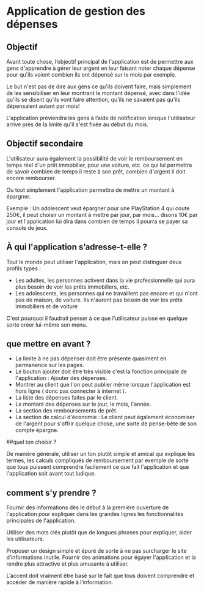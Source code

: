 # Application de gestion des dépenses
## Objectif

Avant toute chose, l’objectif principal de l'application est de permettre aux gens d'apprendre à gérer leur argent en leur faisant noter chaque dépense pour qu'ils voient combien ils ont dépensé sur le mois par exemple. 

Le but n'est pas de dire aux gens ce qu'ils doivent faire, mais simplement de les sensibiliser en leur montrant le montant dépensé, avec dans l'idée qu'ils se disent qu’ils vont faire attention, qu'ils ne savaient pas qu'ils dépensaient autant par mois! 

L'application préviendra les gens à l’aide de notification lorsque l'utilisateur arrive près de la limite qu'il s'est fixée au début du mois.

## Objectif secondaireL'utilisateur aura également la possibilité de voir le remboursement en temps réel d'un prêt immobilier, pour une voiture, etc. ce qui lui permettra de savoir combien de temps il reste à son prêt, combien d'argent il doit encore rembourser. Ou tout simplement l'application permettra de mettre un montant à épargner.Exemple : Un adolescent veut épargner pour une PlayStation 4 qui coute 250€, il peut choisir un montant à mettre par jour, par mois... disons 10€ par jour et l'application lui dira dans combien de temps il pourra se payer sa console de jeux.## À qui l'application s’adresse-t-elle ?Tout le monde peut utiliser l'application, mais on peut distinguer deux profils types : * Les adultes, les personnes activent dans la vie professionnelle qui aura plus besoin de voir les prêts immobiliers, etc.* Les adolescents, les personnes qui ne travaillent pas encore et qui n'ont pas de maison, de voiture. Ils n'auront pas besoin de voir les prêts immobiliers et de voiture C'est pourquoi il faudrait penser à ce que l'utilisateur puisse en quelque sorte créer lui-même son menu.## que mettre en avant ?* La limite à ne pas dépenser doit être présente quasiment en permanence sur les pages.* Le bouton ajouter doit être très visible c'est la fonction principale de l'application : Ajouter des dépenses.* Montrer au client que l'on peut publier même lorsque l'application est hors ligne ( donc pas connecter à internet ).* La liste des dépenses faites par le client.* Le montant des dépenses sur le jour, le mois, l'année.* La section des remboursements de prêt.* La section de calcul d'économie : Le client peut également économiser de l'argent pour s'offrir quelque chose, une sorte de pense-bête de son compte épargne.##quel ton choisir ?De manière générale, utiliser un ton plutôt simple et amical qui explique les termes, les calculs compliqués de remboursement par exemple de sorte que tous puissent comprendre facilement ce que fait l'application et que l'application soit avant tout ludique.## comment s’y prendre ?Fournir des informations dès le début à la première ouverture de l'application pour expliquer dans les grandes lignes les fonctionnalités principales de l'application.Utiliser des mots clés plutôt que de longues phrases pour expliquer, aider les utilisateurs.Proposer un design simple et épuré de sorte à ne pas surcharger le site d’informations inutile. Fournir des animations pour égayer l'application et la rendre plus attractive et plus amusante à utiliser. L’accent doit vraiment être basé sur le fait que tous doivent comprendre et accéder de manière rapide à l’information.


